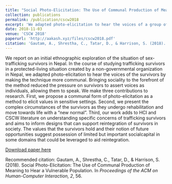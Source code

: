 ```yaml
---
title: "Social Photo-Elicitation: The Use of Communal Production of Meaning to Hear a Vulnerable Population"
collection: publications
permalink: /publication/cscw2018
excerpt: 'We adapted photo-elicitation to hear the voices of a group of sex-trafficking survivors, making the technique more communal.'
date: 2018-11-03
venue: 'CSCW 2018'
paperurl: 'http://aakash.xyz/files/cscw2018.pdf'
citation: 'Gautam, A., Shrestha, C., Tatar, D., & Harrison, S. (2018). Social Photo-Elicitation: The Use of Communal Production of Meaning to Hear a Vulnerable Population. In <i>Proceedings of the ACM on Human-Computer Interaction, 2</i>, 56.'
---
```

We report on an initial ethnographic exploration of the situation of sex-trafficking survivors in Nepal. In the course of studying trafficking survivors in a protected-living situation created by a non-governmental organization in Nepal, we adapted photo-elicitation to hear the voices of the survivors by making the technique more communal. Bringing sociality to the forefront of the method reduced the pressure on survivors to assert voices as individuals, allowing them to speak. We make three contributions to research. First, we propose a communal form of photo-elicitation as a method to elicit values in sensitive settings. Second, we present the complex circumstances of the survivors as they undergo rehabilitation and move towards life with a “new normal”. Third, our work adds to HCI and CSCW literature on understanding specific concerns of trafficking survivors and aims to inform designs that can support reintegration of survivors in society. The values that the survivors hold and their notion of future opportunities suggest possession of limited but important socialcapital in some domains that could be leveraged to aid reintegration.

[Download paper here](http://aakash.xyz/files/cscw2018.pdf)

Recommended citation: Gautam, A., Shrestha, C., Tatar, D., & Harrison, S. (2018). Social Photo-Elicitation: The Use of Communal Production of Meaning to Hear a Vulnerable Population. In <i>Proceedings of the ACM on Human-Computer Interaction, 2</i>, 56.

